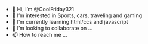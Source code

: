 - 👋 Hi, I’m @CoolFriday321
- 👀 I’m interested in Sports, cars, traveling and gaming
- 🌱 I’m currently learning html/ccs and javascript 
- 💞️ I’m looking to collaborate on ...
- 📫 How to reach me ...

<!---
CoolFriday321/CoolFriday321 is a ✨ special ✨ repository because its `README.md` (this file) appears on your GitHub profile.
You can click the Preview link to take a look at your changes.
--->
